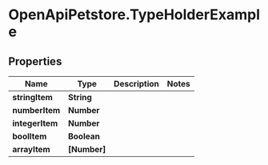 # OpenApiPetstore.TypeHolderExample

## Properties
Name | Type | Description | Notes
------------ | ------------- | ------------- | -------------
**stringItem** | **String** |  | 
**numberItem** | **Number** |  | 
**integerItem** | **Number** |  | 
**boolItem** | **Boolean** |  | 
**arrayItem** | **[Number]** |  | 


